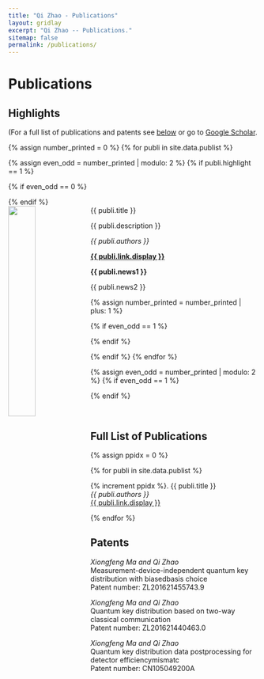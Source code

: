 ```yaml
---
title: "Qi Zhao - Publications"
layout: gridlay
excerpt: "Qi Zhao -- Publications."
sitemap: false
permalink: /publications/
---
```


# Publications

## Highlights

(For a full list of publications and patents see [below](#full-list-of-publications) or go to [Google Scholar](https://scholar.google.com/citations?user=VVQuTDMAAAAJ&hl=zh-CN&authuser=1).

{% assign number_printed = 0 %}
{% for publi in site.data.publist %}

{% assign even_odd = number_printed | modulo: 2 %}
{% if publi.highlight == 1 %}

{% if even_odd == 0 %}
<div class="row">
{% endif %}

<div class="col-sm-6 clearfix">
 <div class="well">
  <pubtit>{{ publi.title }}</pubtit>
  <img src="{{ site.url }}{{ site.baseurl }}/images/pubpic/{{ publi.image }}" class="img-responsive" width="33%" style="float: left" />
  <p>{{ publi.description }}</p>
  <p><em>{{ publi.authors }}</em></p>
  <p><strong><a href="{{ publi.link.url }}">{{ publi.link.display }}</a></strong></p>
  <p class="text-danger"><strong> {{ publi.news1 }}</strong></p>
  <p> {{ publi.news2 }}</p>
 </div>
</div>

{% assign number_printed = number_printed | plus: 1 %}

{% if even_odd == 1 %}
</div>
{% endif %}

{% endif %}
{% endfor %}

{% assign even_odd = number_printed | modulo: 2 %}
{% if even_odd == 1 %}
</div>
{% endif %}

<p> &nbsp; </p>

## Full List of Publications

{% assign ppidx = 0 %}

{% for publi in site.data.publist %}

{% increment ppidx %}. {{ publi.title }} <br />
  <em>{{ publi.authors }} </em><br /><a href="{{ publi.link.url }}">{{ publi.link.display }}</a>

{% endfor %}
<br/>


## Patents
<em> Xiongfeng Ma and Qi Zhao </em><br />Measurement-device-independent quantum key distribution with biasedbasis choice<br /> Patent number: ZL201621455743.9

<em> Xiongfeng Ma and Qi Zhao </em><br />Quantum key distribution based on two-way classical communication <br /> Patent number: ZL201621440463.0

<em> Xiongfeng Ma and Qi Zhao </em><br />Quantum key distribution data postprocessing for detector efficiencymismatc <br /> Patent number: CN105049200A

